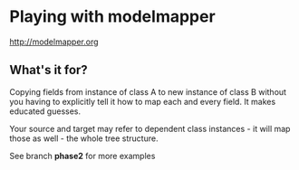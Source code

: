 # Playing with modelmapper

http://modelmapper.org

##  What's it for?

Copying fields from instance of class A to new instance of class B without you having to explicitly tell it how to map each and every field.  It makes educated guesses.  

Your source and target may refer to dependent class instances - it will map those as well - the whole tree structure.

See branch **phase2** for more examples


